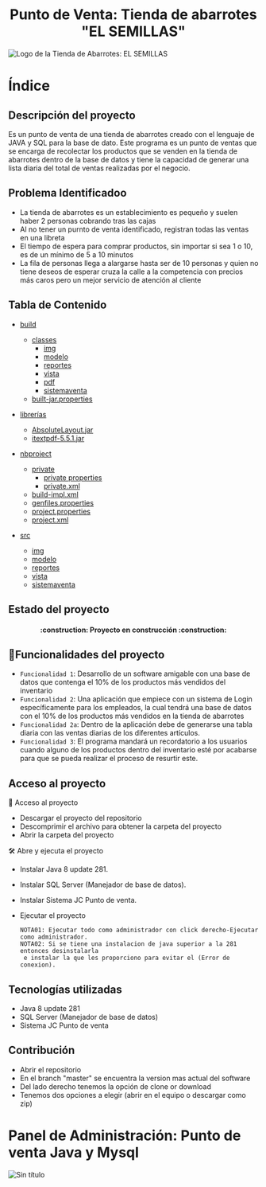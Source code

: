 <h1 align="center"> Punto de Venta: Tienda de abarrotes "EL SEMILLAS" </h1>

![Logo de la Tienda de Abarrotes: EL SEMILLAS](https://user-images.githubusercontent.com/93062105/207131098-9fe63998-2b33-4513-b3ab-2180d6a91653.PNG)

<h1> Índice </h1>
<h2>Descripción del proyecto</h2>

Es un punto de venta de una tienda de abarrotes creado con el lenguaje de JAVA y SQL para la base de dato. Este programa es un punto de ventas que se encarga de recolectar los productos que se venden en la tienda de abarrotes dentro de la base de datos y tiene la capacidad de generar una lista diaria del total de ventas realizadas por el negocio.

<h2>Problema Identificadoo</h2>

* La tienda de abarrotes es un establecimiento es pequeño y suelen haber 2 personas cobrando tras las cajas
* Al no tener un purnto de venta identificado, registran todas las ventas en una libreta
* El tiempo de espera para comprar productos, sin importar si sea 1 o 10, es de un mínimo de 5 a 10 minutos 
* La fila de personas llega a alargarse hasta ser de 10 personas y quien no tiene deseos de esperar cruza la calle a la competencia con precios más caros pero un mejor servicio de atención al cliente

<h2>Tabla de Contenido</h2>

- [build](https://github.com/gAl0402/PuntodeVenta_AbarrotesSemillas/tree/main/build)
  - [classes](https://github.com/gAl0402/PuntodeVenta_AbarrotesSemillas/tree/main/build/classes)
    - [img](https://github.com/gAl0402/PuntodeVenta_AbarrotesSemillas/tree/main/build/classes/Img)
    - [modelo](https://github.com/gAl0402/PuntodeVenta_AbarrotesSemillas/tree/main/build/classes/Modelo)
    - [reportes](https://github.com/gAl0402/PuntodeVenta_AbarrotesSemillas/tree/main/build/classes/Reportes)
    - [vista](https://github.com/gAl0402/PuntodeVenta_AbarrotesSemillas/tree/main/build/classes/Vista)
    - [pdf](https://github.com/gAl0402/PuntodeVenta_AbarrotesSemillas/tree/main/build/classes/pdf)
    - [sistemaventa](https://github.com/gAl0402/PuntodeVenta_AbarrotesSemillas/tree/main/build/classes/sistemaventa)
  - [built-jar.properties](https://github.com/gAl0402/PuntodeVenta_AbarrotesSemillas/blob/main/build/built-jar.properties)
  
- [librerías](https://github.com/gAl0402/PuntodeVenta_AbarrotesSemillas/tree/main/librerias)
  - [AbsoluteLayout.jar](https://github.com/gAl0402/PuntodeVenta_AbarrotesSemillas/blob/main/librerias/AbsoluteLayout.jar)
  - [itextpdf-5.5.1.jar](https://github.com/gAl0402/PuntodeVenta_AbarrotesSemillas/blob/main/librerias/itextpdf-5.5.1.jar)
  
- [nbproject](https://github.com/gAl0402/PuntodeVenta_AbarrotesSemillas/tree/main/nbproject)
  - [private](https://github.com/gAl0402/PuntodeVenta_AbarrotesSemillas/tree/main/nbproject/private)
    - [private properties](https://github.com/gAl0402/PuntodeVenta_AbarrotesSemillas/blob/main/nbproject/private/private.properties)
    - [private.xml](https://github.com/gAl0402/PuntodeVenta_AbarrotesSemillas/blob/main/nbproject/private/private.xml)
  - [build-impl.xml](https://github.com/gAl0402/PuntodeVenta_AbarrotesSemillas/blob/main/nbproject/build-impl.xml)
  - [genfiles.properties](https://github.com/gAl0402/PuntodeVenta_AbarrotesSemillas/blob/main/nbproject/genfiles.properties)
  - [project.properties](https://github.com/gAl0402/PuntodeVenta_AbarrotesSemillas/blob/main/nbproject/project.properties)
  - [project.xml](https://github.com/gAl0402/PuntodeVenta_AbarrotesSemillas/blob/main/nbproject/project.xml)
  
- [src](https://github.com/gAl0402/PuntodeVenta_AbarrotesSemillas/tree/main/src)
  - [img](https://github.com/gAl0402/PuntodeVenta_AbarrotesSemillas/tree/main/src/Img)
  - [modelo](https://github.com/gAl0402/PuntodeVenta_AbarrotesSemillas/tree/main/src/Modelo)
  - [reportes](https://github.com/gAl0402/PuntodeVenta_AbarrotesSemillas/tree/main/src/Reportes)
  - [vista](https://github.com/gAl0402/PuntodeVenta_AbarrotesSemillas/tree/main/src/Vista)
  - [sistemaventa](https://github.com/gAl0402/PuntodeVenta_AbarrotesSemillas/tree/main/src/sistemaventa)

<h2>Estado del proyecto</h2>

<h4 align="center">
:construction: Proyecto en construcción :construction:
</h4>

## :hammer:Funcionalidades del proyecto

- `Funcionalidad 1`: Desarrollo de un software amigable con una base de datos que contenga el 10% de los productos más vendidos del inventario
- `Funcionalidad 2`: Una aplicación que empiece con un sistema de Login específicamente para los empleados, la cual tendrá una base de datos con el 10% de los productos más vendidos en la tienda de abarrotes
- `Funcionalidad 2a`: Dentro de la aplicación debe de generarse una tabla diaria con las ventas diarias de los diferentes artículos.
- `Funcionalidad 3`: El programa mandará un recordatorio a los usuarios cuando alguno de los productos dentro del inventario esté por acabarse para que se pueda realizar el proceso de resurtir este.

<h2>Acceso al proyecto</h2>

 📁 Acceso al proyecto

* Descargar el proyecto del repositorio
* Descomprimir el archivo para obtener la carpeta del proyecto
* Abrir la carpeta del proyecto

 🛠️ Abre y ejecuta el proyecto

* Instalar Java 8 update 281.
* Instalar SQL Server (Manejador de base de datos).
* Instalar Sistema JC Punto de venta.
* Ejecutar el proyecto

      NOTA01: Ejecutar todo como administrador con click derecho-Ejecutar como administrador.
      NOTA02: Si se tiene una instalacion de java superior a la 281 entonces desinstalarla 
       e instalar la que les proporciono para evitar el (Error de conexion).

<h2>Tecnologías utilizadas</h2>

* Java 8 update 281
* SQL Server (Manejador de base de datos)
* Sistema JC Punto de venta

<h2>Contribución</h2>

* Abrir el repositorio
* En el branch "master" se encuentra la version mas actual del software 
* Del lado derecho tenemos la opción de clone or download
* Tenemos dos opciones a elegir (abrir en el equipo o descargar como zip)


# Panel de Administración: Punto de venta Java y Mysql

![Sin título](https://user-images.githubusercontent.com/88554898/128564032-48ff58d6-7a11-418c-9d86-f559cd0c11a3.png)

